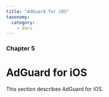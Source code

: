 ```yaml
---
title: "AdGuard for iOS"
taxonomy:
  category:
    - docs
---
```


### Chapter 5

# AdGuard for iOS

This section describes AdGuard for iOS.
